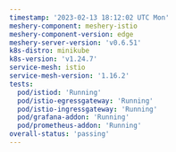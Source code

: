 ```yaml
---
timestamp: '2023-02-13 18:12:02 UTC Mon'
meshery-component: meshery-istio
meshery-component-version: edge
meshery-server-version: 'v0.6.51'
k8s-distro: minikube
k8s-version: 'v1.24.7'
service-mesh: istio
service-mesh-version: '1.16.2'
tests:
  pod/istiod: 'Running'
  pod/istio-egressgateway: 'Running'
  pod/istio-ingressgateway: 'Running'
  pod/grafana-addon: 'Running'
  pod/prometheus-addon: 'Running'
overall-status: 'passing'
---
```

